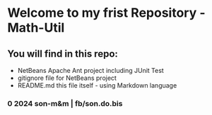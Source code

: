 # Welcome to my frist Repository - Math-Util
## You will find in this repo:

* NetBeans Apache Ant project including JUnit Test
* gitignore file for NetBeans project
* README.md this file itself - using Markdown language
### 0 2024 son-m&m | fb/son.do.bis
